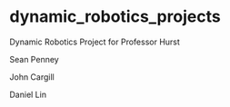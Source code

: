 dynamic_robotics_projects
=========================

Dynamic Robotics Project for Professor Hurst

Sean Penney

John Cargill

Daniel Lin
